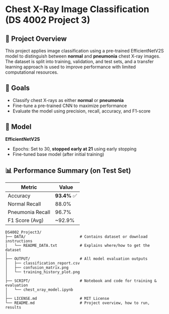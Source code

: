 # Chest X-Ray Image Classification (DS 4002 Project 3)

## 📌 Project Overview

This project applies image classification using a pre-trained EfficientNetV2S model to distinguish between **normal** and **pneumonia** chest X-ray images. The dataset is split into training, validation, and test sets, and a transfer learning approach is used to improve performance with limited computational resources.

## 🎯 Goals

- Classify chest X-rays as either **normal** or **pneumonia**
- Fine-tune a pre-trained CNN to maximize performance
- Evaluate the model using precision, recall, accuracy, and F1-score

## 🧠 Model

**EfficientNetV2S**
- Epochs: Set to 30, **stopped early at 21** using early stopping
- Fine-tuned base model (after initial training)

## 📊 Performance Summary (on Test Set)

| Metric        | Value    |
|---------------|----------|
| Accuracy      | **93.4%** ✅ |
| Normal Recall | 88.0% |
| Pneumonia Recall | 96.7% |
| F1 Score (Avg) | ~92.9% |

```
DS4002_Project3/
├── DATA/                        # Contains dataset or download instructions
│   └── README_DATA.txt          # Explains where/how to get the dataset
│
├── OUTPUT/                      # All model evaluation outputs
│   ├── classification_report.csv
│   ├── confusion_matrix.png
│   └── training_history_plot.png
│
├── SCRIPT/                      # Notebook and code for training & evaluation
│   └── chest_xray_model.ipynb
│
├── LICENSE.md                   # MIT License
└── README.md                    # Project overview, how to run, results
```
